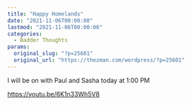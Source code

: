```yaml
---
title: "Happy Homelands"
date: "2021-11-06T00:00:00"
lastmod: "2021-11-06T00:00:00"
categories:
  - Badder Thoughts
params:
  original_slug: "?p=25601"
  original_url: "https://thezman.com/wordpress/?p=25601"
---
```


I will be on with Paul and Sasha today at 1:00 PM

https://youtu.be/6K1n33Wh5V8
